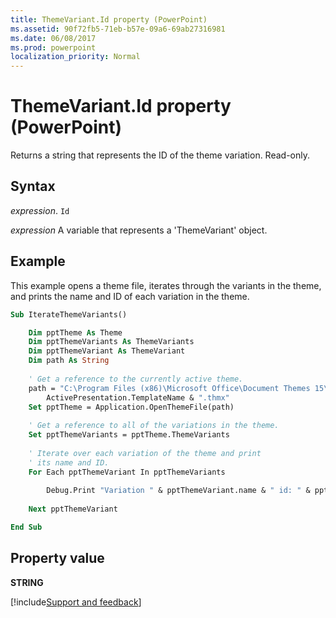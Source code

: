 ```yaml
---
title: ThemeVariant.Id property (PowerPoint)
ms.assetid: 90f72fb5-71eb-b57e-09a6-69ab27316981
ms.date: 06/08/2017
ms.prod: powerpoint
localization_priority: Normal
---
```



# ThemeVariant.Id property (PowerPoint)

Returns a string that represents the ID of the theme variation. Read-only.


## Syntax

_expression_. `Id`

_expression_ A variable that represents a 'ThemeVariant' object.


## Example

This example opens a theme file, iterates through the variants in the theme, and prints the name and ID of each variation in the theme.


```vb
Sub IterateThemeVariants()

    Dim pptTheme As Theme
    Dim pptThemeVariants As ThemeVariants
    Dim pptThemeVariant As ThemeVariant
    Dim path As String
    
    ' Get a reference to the currently active theme.
    path = "C:\Program Files (x86)\Microsoft Office\Document Themes 15\" & _
        ActivePresentation.TemplateName & ".thmx"
    Set pptTheme = Application.OpenThemeFile(path)
    
    ' Get a reference to all of the variations in the theme.
    Set pptThemeVariants = pptTheme.ThemeVariants
    
    ' Iterate over each variation of the theme and print
    ' its name and ID.
    For Each pptThemeVariant In pptThemeVariants
    
        Debug.Print "Variation " & pptThemeVariant.name & " id: " & pptThemeVariant.Id
    
    Next pptThemeVariant

End Sub
```


## Property value

 **STRING**

[!include[Support and feedback](~/includes/feedback-boilerplate.md)]